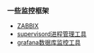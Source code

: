 ### 一些监控框架

- [ZABBIX](https://www.zabbix.com/download)
- [supervisord进程管理工具](http://supervisord.org/index.html)
- [grafana数据库监控工具](https://grafana.com/)